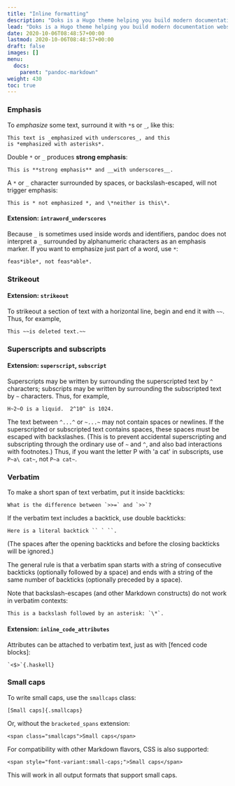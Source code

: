 ```yaml
---
title: "Inline formatting"
description: "Doks is a Hugo theme helping you build modern documentation websites that are secure, fast, and SEO-ready — by default."
lead: "Doks is a Hugo theme helping you build modern documentation websites that are secure, fast, and SEO-ready — by default."
date: 2020-10-06T08:48:57+00:00
lastmod: 2020-10-06T08:48:57+00:00
draft: false
images: []
menu:
  docs:
    parent: "pandoc-markdown"
weight: 430
toc: true
---
```


### Emphasis ###

To *emphasize* some text, surround it with `*`s or `_`, like this:

    This text is _emphasized with underscores_, and this
    is *emphasized with asterisks*.

Double `*` or `_` produces **strong emphasis**:

    This is **strong emphasis** and __with underscores__.

A `*` or `_` character surrounded by spaces, or backslash-escaped,
will not trigger emphasis:

    This is * not emphasized *, and \*neither is this\*.

#### Extension: `intraword_underscores` ####

Because `_` is sometimes used inside words and identifiers,
pandoc does not interpret a `_` surrounded by alphanumeric
characters as an emphasis marker.  If you want to emphasize
just part of a word, use `*`:

    feas*ible*, not feas*able*.


### Strikeout ###

#### Extension: `strikeout` ####

To strikeout a section of text with a horizontal line, begin and end it
with `~~`. Thus, for example,

    This ~~is deleted text.~~


### Superscripts and subscripts ###

#### Extension: `superscript`, `subscript` ####

Superscripts may be written by surrounding the superscripted text by `^`
characters; subscripts may be written by surrounding the subscripted
text by `~` characters.  Thus, for example,

    H~2~O is a liquid.  2^10^ is 1024.

The text between `^...^` or `~...~` may not contain spaces or
newlines.  If the superscripted or subscripted text contains
spaces, these spaces must be escaped with backslashes.  (This is
to prevent accidental superscripting and subscripting through
the ordinary use of `~` and `^`, and also bad interactions with
footnotes.) Thus, if you want the letter P with 'a cat' in
subscripts, use `P~a\ cat~`, not `P~a cat~`.

### Verbatim ###

To make a short span of text verbatim, put it inside backticks:

    What is the difference between `>>=` and `>>`?

If the verbatim text includes a backtick, use double backticks:

    Here is a literal backtick `` ` ``.

(The spaces after the opening backticks and before the closing
backticks will be ignored.)

The general rule is that a verbatim span starts with a string
of consecutive backticks (optionally followed by a space)
and ends with a string of the same number of backticks (optionally
preceded by a space).

Note that backslash-escapes (and other Markdown constructs) do not
work in verbatim contexts:

    This is a backslash followed by an asterisk: `\*`.

#### Extension: `inline_code_attributes` ####

Attributes can be attached to verbatim text, just as with
[fenced code blocks]:

    `<$>`{.haskell}

### Small caps ###

To write small caps, use the `smallcaps` class:

    [Small caps]{.smallcaps}

Or, without the `bracketed_spans` extension:

    <span class="smallcaps">Small caps</span>

For compatibility with other Markdown flavors, CSS is also supported:

    <span style="font-variant:small-caps;">Small caps</span>

This will work in all output formats that support small caps.
